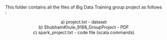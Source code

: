 This folder contains all the files of Big Data Training group project as follows :
<center>
a) project.txt - dataset <br>
b) ShubhamKhule_9188_GroupProject - PDF <br>
c) spark_project.txt - code file (scala commands)  
<center>
